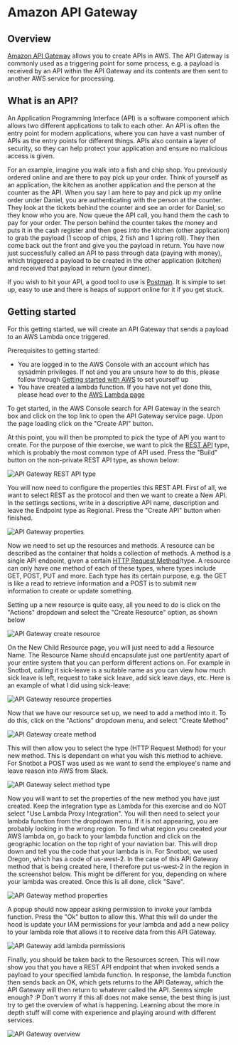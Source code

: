 # Amazon API Gateway

## Overview

[Amazon API Gateway](https://aws.amazon.com/api-gateway/) allows you to create APIs in AWS. The API Gateway is commonly used as a triggering point for some process, e.g. a payload is received by an API within the API Gateway and its contents are then sent to another AWS service for processing.

## What is an API?

An Application Programming Interface (API) is a software component which allows two different applications to talk to each other. An API is often the entry point for modern applications, where you can have a vast number of APIs as the entry points for different things. APIs also contain a layer of security, so they can help protect your application and ensure no malicious access is given.

For an example, imagine you walk into a fish and chip shop. You previously ordered online and are there to pay pick up your order. Think of yourself as an application, the kitchen as another application and the person at the counter as the API. When you say I am here to pay and pick up my online order under Daniel, you are authenticating with the person at the counter. They look at the tickets behind the counter and see an order for Daniel, so they know who you are. Now queue the API call, you hand them the cash to pay for your order. The person behind the counter takes the money and puts it in the cash register and then goes into the kitchen (other application) to grab the payload (1 scoop of chips, 2 fish and 1 spring roll). They then come back out the front and give you the payload in return. You have now just successfully called an API to pass through data (paying with money), which triggered a payload to be created in the other application (kitchen) and received that payload in return (your dinner).

If you wish to hit your API, a good tool to use is [Postman](https://www.postman.com/downloads/). It is simple to set up, easy to use and there is heaps of support online for it if you get stuck.

## Getting started

For this getting started, we will create an API Gateway that sends a payload to an AWS Lambda once triggered.

Prerequisites to getting started:

- You are logged in to the AWS Console with an account which has sysadmin privileges. If not and you are unsure how to do this, please follow through [Getting started with AWS](https://github.com/Daniel-Hardie/summer-of-tech/blob/main/snotbot/Getting%20started%20with%20AWS.md) to set yourself up
- You have created a lambda function. If you have not yet done this, please head over to the [AWS Lambda page](https://github.com/Daniel-Hardie/summer-of-tech/blob/main/snotbot/AWS%20Lambda.md)

To get started, in the AWS Console search for API Gateway in the search box and click on the top link to open the API Gateway service page. Upon the page loading click on the "Create API" button.

At this point, you will then be prompted to pick the type of API you want to create. For the purpose of thie exercise, we want to pick the [REST API](https://restfulapi.net/) type, which is probably the most common type of API used. Press the "Build" button on the non-private REST API type, as shown below:

![API Gateway REST API type](images/API_Gateway_1.png)

You will now need to configure the properties this REST API. First of all, we want to select REST as the protocol and then we want to create a New API. In the settings sections, write in a descriptive API name, description and leave the Endpoint type as Regional. Press the "Create API" button when finished.

![API Gateway properties](images/API_Gateway_2.png)

Now we need to set up the resources and methods. A resource can be described as the container that holds a collection of methods. A method is a single API endpoint, given a certain [HTTP Request Method](https://www.w3schools.com/tags/ref_httpmethods.asp)/type. A resource can only have one method of each of these types, where types include GET, POST, PUT and more. Each type has its certain purpose, e.g. the GET is like a read to retrieve information and a POST is to submit new information to create or update something.

Setting up a new resource is quite easy, all you need to do is click on the "Actions" dropdown and select the "Create Resource" option, as shown below

![API Gateway create resource](images/API_Gateway_3.png)

On the New Child Resource page, you will just need to add a Resource Name. The Resource Name should encapsulate just one part/entity apart of your entire system that you can perform different actions on. For example in Snotbot, calling it sick-leave is a suitable name as you can view how much sick leave is left, request to take sick leave, add sick leave days, etc. Here is an example of what I did using sick-leave:

![API Gateway resource properties](images/API_Gateway_4.png)

Now that we have our resource set up, we need to add a method into it. To do this, click on the "Actions" dropdown menu, and select "Create Method"

![API Gateway create method](images/API_Gateway_5.png)

This will then allow you to select the type (HTTP Request Method) for your new method. This is dependant on what you wish this method to achieve. For Snotbot a POST was used as we want to send the employee's name and leave reason into AWS from Slack.

![API Gateway select method type](images/API_Gateway_6.png)

Now you will want to set the properties of the new method you have just created. Keep the integration type as Lambda for this exercise and do NOT select "Use Lambda Proxy Integration". You will then need to select your lambda function from the dropdown menu. If it is not appearing, you are probably looking in the wrong region. To find what region you created your AWS lambda on, go back to your lambda function and click on the geographic location on the top right of your naviation bar. This will drop down and tell you the code that your lambda is in. For Snotbot, we used Oregon, which has a code of us-west-2. In the case of this API Gateway method that is being created here, I therefore put us-west-2 in the region in the screenshot below. This might be different for you, depending on where your lambda was created. Once this is all done, click "Save".

![API Gateway method properties](images/API_Gateway_7.png)

A popup should now appear asking permission to invoke your lambda function. Press the "Ok" button to allow this. What this will do under the hood is update your IAM permissions for your lambda and add a new policy to your lambda role that allows it to receive data from this API Gateway.

![API Gateway add lambda permissions](images/API_Gateway_8.png)

Finally, you should be taken back to the Resources screen. This will now show you that you have a REST API endpoint that when invoked sends a payload to your specified lambda function. In response, the lambda function then sends back an OK, which gets returns to the API Gateway, which the API Gateway will then return to whatever called the API. Seems simple enough? :P Don't worry if this all does not make sense, the best thing is just try to get the overview of what is happening. Learning about the more in depth stuff will come with experience and playing around with different services.

![API Gateway overview](images/API_Gateway_9.png)
